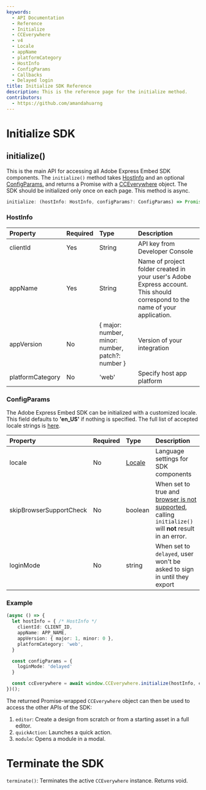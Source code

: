 ```yaml
---
keywords:
  - API Documentation
  - Reference
  - Initialize
  - CCEverywhere
  - v4
  - Locale
  - appName
  - platformCategory
  - HostInfo
  - ConfigParams
  - Callbacks
  - Delayed login
title: Initialize SDK Reference
description: This is the reference page for the initialize method.
contributors:
  - https://github.com/amandahuarng
--- 
```


# Initialize SDK

## initialize()

This is the main API for accessing all Adobe Express Embed SDK components. The `initialize()` method takes [HostInfo](#hostinfo) and an optional [ConfigParams](#configparams), and returns a Promise with a [CCEverywhere](./CCEverywhere/index.md) object. The SDK should be initialized only once on each page. This method is async.

```ts
initialize: (hostInfo: HostInfo, configParams?: ConfigParams) => Promise<CCEverywhere>
```

### HostInfo

| Property | Required | Type | Description
| :-- | :-- | :-- | :--
| clientId | Yes | String | API key from Developer Console
| appName | Yes | String | Name of project folder created in your user's Adobe Express account. This should correspond to the name of your application.
| appVersion | No | { major: number, minor: number, patch?: number } | Version of your integration
| platformCategory | No | 'web' | Specify host app platform

### ConfigParams

The Adobe Express Embed SDK can be initialized with a customized locale. This field defaults to **'en_US'** if nothing is specified.  The full list of accepted locale strings is [here](../types/index.md#locale).

| Property | Required | Type | Description
| :-- | :-- | :-- | :--
| locale | No | [Locale](../types/index.md#locale) | Language settings for SDK components
| skipBrowserSupportCheck | No | boolean | When set to true and [browser is not supported](../../guides/quickstart/index.md#browser-support), calling `initialize()` will **not** result in an error.
| loginMode | No | string | When set to `delayed`, user won't be asked to sign in until they export

### Example

```ts
(async () => {
  let hostInfo = { /* HostInfo */
    clientId: CLIENT_ID,
    appName: APP_NAME, 
    appVersion: { major: 1, minor: 0 }, 
    platformCategory: 'web',
  }

  const configParams = {
    loginMode: 'delayed'
  }

  const ccEverywhere = await window.CCEverywhere.initialize(hostInfo, configParams);
})();
```

The returned Promise-wrapped `CCEverywhere` object can then be used to access the other APIs of the SDK:

1. `editor`: Create a design from scratch or from a starting asset in a full editor.
2. `quickAction`: Launches a quick action.
3. `module`: Opens a module in a modal.


# Terminate the SDK
`terminate()`: Terminates the active `CCEverywhere` instance. Returns void. 
